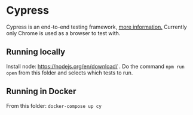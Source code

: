 # Cypress

Cypress is an end-to-end testing framework, [more information.](https://www.cypress.io/how-it-works)
Currently only Chrome is used as a browser to test with.

## Running locally

Install node: https://nodejs.org/en/download/ .
Do the command `npm run open` from this folder and selects which tests to run.

## Running in Docker

From this folder: `docker-compose up cy`